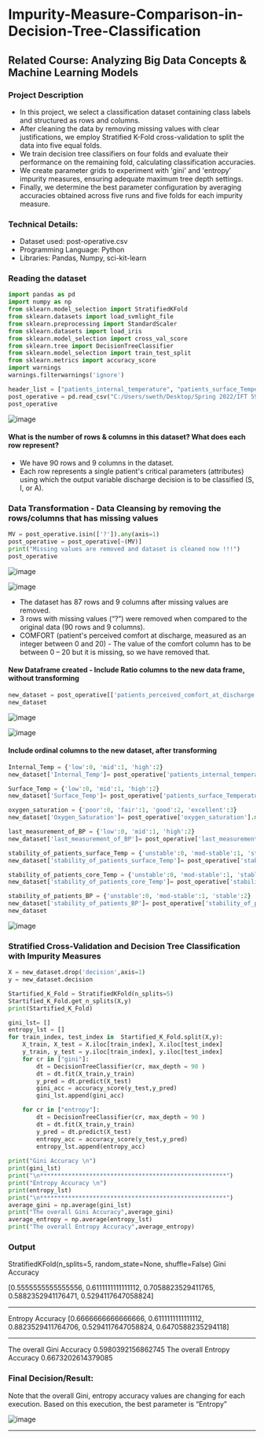 # Impurity-Measure-Comparison-in-Decision-Tree-Classification

## Related Course: Analyzing Big Data Concepts & Machine Learning Models

### Project Description

* In this project, we select a classification dataset containing class labels and structured as rows and columns.
* After cleaning the data by removing missing values with clear justifications, we employ Stratified K-Fold cross-validation to split the data into five equal folds.
* We train decision tree classifiers on four folds and evaluate their performance on the remaining fold, calculating classification accuracies.
* We create parameter grids to experiment with 'gini' and 'entropy' impurity measures, ensuring adequate maximum tree depth settings.
* Finally, we determine the best parameter configuration by averaging accuracies obtained across five runs and five folds for each impurity measure.

### Technical Details:

* Dataset used: post-operative.csv
* Programming Language: Python
* Libraries: Pandas, Numpy, sci-kit-learn

### Reading the dataset

```python
import pandas as pd
import numpy as np
from sklearn.model_selection import StratifiedKFold
from sklearn.datasets import load_svmlight_file
from sklearn.preprocessing import StandardScaler
from sklearn.datasets import load_iris
from sklearn.model_selection import cross_val_score
from sklearn.tree import DecisionTreeClassifier
from sklearn.model_selection import train_test_split
from sklearn.metrics import accuracy_score
import warnings
warnings.filterwarnings('ignore')

header_list = ["patients_internal_temperature", "patients_surface_Temperature", "oxygen_saturation","last_measurement_of_blood_pressure","stability_of_patients_surface_temperature","stability_of_patients_core_temperature","stability_of_patients_blood_pressure","patients_perceived_comfort_at_discharge","decision"]
post_operative = pd.read_csv("C:/Users/sweth/Desktop/Spring 2022/IFT 598 - Analysing Big Data/Assignments/Extra Credit Lab/post-operative.csv", names=header_list)
post_operative
```

![image](https://github.com/swethamurthy25/Impurity-Measure-Comparison-in-Decision-Tree-Classification/assets/112581595/be14596a-1670-4636-b3fe-44e8b10ffdbe)

#### What is the number of rows & columns in this dataset? What does each row represent?

* We have 90 rows and 9 columns in the dataset.
* Each row represents a single patient's critical parameters (attributes) using which the output variable discharge decision is to be classified (S, I, or A).

### Data Transformation - Data Cleansing by removing the rows/columns that has missing values 

```python
MV = post_operative.isin(['?']).any(axis=1)
post_operative = post_operative[~(MV)]
print("Missing values are removed and dataset is cleaned now !!!")
post_operative
```
![image](https://github.com/swethamurthy25/Impurity-Measure-Comparison-in-Decision-Tree-Classification/assets/112581595/b8e8b9ed-4c99-43fe-aa34-0bbb15637ecc)

![image](https://github.com/swethamurthy25/Impurity-Measure-Comparison-in-Decision-Tree-Classification/assets/112581595/0b45048b-a072-4567-b72b-fc766fc65c7c)

* The dataset has 87 rows and 9 columns after missing values are removed.
* 3 rows with missing values (“?”) were removed when compared to the original data (90 rows and 9 columns).
* COMFORT (patient's perceived comfort at discharge, measured as an integer between 0 and 20) - The value of the comfort column has to be between 0 – 20 but it is missing,    so we have removed that.

#### New Dataframe created - Include Ratio columns to the new data frame, without transforming

```python
new_dataset = post_operative[['patients_perceived_comfort_at_discharge','decision']]
new_dataset
```

![image](https://github.com/swethamurthy25/Impurity-Measure-Comparison-in-Decision-Tree-Classification/assets/112581595/989ad595-e1b8-4fbe-87a1-8dc5a5beca96)

![image](https://github.com/swethamurthy25/Impurity-Measure-Comparison-in-Decision-Tree-Classification/assets/112581595/4c811ba2-b0ae-494d-b9d5-2ed43d166696)

#### Include ordinal columns to the new dataset, after transforming

```python
Internal_Temp = {'low':0, 'mid':1, 'high':2}
new_dataset['Internal_Temp']= post_operative['patients_internal_temperature'].map(Internal_Temp)

Surface_Temp = {'low':0, 'mid':1, 'high':2}
new_dataset['Surface_Temp']= post_operative['patients_surface_Temperature'].map(Surface_Temp)

oxygen_saturation = {'poor':0, 'fair':1, 'good':2, 'excellent':3}
new_dataset['Oxygen_Saturation']= post_operative['oxygen_saturation'].map(oxygen_saturation)

last_measurement_of_BP = {'low':0, 'mid':1, 'high':2}
new_dataset['last_measurement_of_BP']= post_operative['last_measurement_of_blood_pressure'].map(last_measurement_of_BP)

stability_of_patients_surface_Temp = {'unstable':0, 'mod-stable':1, 'stable':2}
new_dataset['stability_of_patients_surface_Temp']= post_operative['stability_of_patients_surface_temperature'].map(stability_of_patients_surface_Temp)

stability_of_patients_core_Temp = {'unstable':0, 'mod-stable':1, 'stable':2}
new_dataset['stability_of_patients_core_Temp']= post_operative['stability_of_patients_core_temperature'].map(stability_of_patients_core_Temp)

stability_of_patients_BP = {'unstable':0, 'mod-stable':1, 'stable':2}
new_dataset['stability_of_patients_BP']= post_operative['stability_of_patients_blood_pressure'].map(stability_of_patients_BP)
new_dataset
```

![image](https://github.com/swethamurthy25/Impurity-Measure-Comparison-in-Decision-Tree-Classification/assets/112581595/6305599d-92d4-40d2-b91d-d7492f17b5e9)

### Stratified Cross-Validation and Decision Tree Classification with Impurity Measures

```python
X = new_dataset.drop('decision',axis=1)
y = new_dataset.decision

Startified_K_Fold = StratifiedKFold(n_splits=5)
Startified_K_Fold.get_n_splits(X,y)
print(Startified_K_Fold)

gini_lst= []
entropy_lst = []
for train_index, test_index in  Startified_K_Fold.split(X,y):
    X_train, X_test = X.iloc[train_index], X.iloc[test_index]
    y_train, y_test = y.iloc[train_index], y.iloc[test_index]
    for cr in ["gini"]:
        dt = DecisionTreeClassifier(cr, max_depth = 90 )
        dt = dt.fit(X_train,y_train)
        y_pred = dt.predict(X_test)
        gini_acc = accuracy_score(y_test,y_pred)
        gini_lst.append(gini_acc)

    for cr in ["entropy"]:
        dt = DecisionTreeClassifier(cr, max_depth = 90 )
        dt = dt.fit(X_train,y_train)
        y_pred = dt.predict(X_test)
        entropy_acc = accuracy_score(y_test,y_pred)
        entropy_lst.append(entropy_acc)
        
print("Gini Accuracy \n")
print(gini_lst)
print("\n*****************************************************")
print("Entropy Accuracy \n")
print(entropy_lst)
print("\n*****************************************************")
average_gini = np.average(gini_lst)
print("The overall Gini Accuracy",average_gini)
average_entropy = np.average(entropy_lst)
print("The overall Entropy Accuracy",average_entropy)
```

### Output

StratifiedKFold(n_splits=5, random_state=None, shuffle=False)
Gini Accuracy 

[0.5555555555555556, 0.6111111111111112, 0.7058823529411765, 0.5882352941176471, 0.5294117647058824]

*****************************************************
Entropy Accuracy 
[0.6666666666666666, 0.6111111111111112, 0.8823529411764706, 0.5294117647058824, 0.6470588235294118]

*****************************************************
The overall Gini Accuracy 0.5980392156862745
The overall Entropy Accuracy 0.6673202614379085


### Final Decision/Result:

Note that the overall Gini, entropy accuracy values are changing for each execution. Based on this execution, the best parameter is “Entropy”

![image](https://github.com/swethamurthy25/Impurity-Measure-Comparison-in-Decision-Tree-Classification/assets/112581595/8ad17249-d0cc-453c-a354-0f475a622c94)


______________________________________________________________________________________________________________









